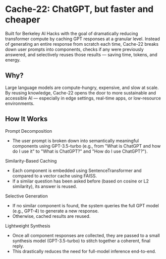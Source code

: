 # Cache-22: ChatGPT, but faster and cheaper

Built for Berkeley AI Hacks with the goal of dramatically reducing transformer compute by caching GPT responses at a granular level. Instead of generating an entire response from scratch each time, Cache-22 breaks down user prompts into components, checks if any were previously answered, and selectively reuses those results — saving time, tokens, and energy.

## Why?

Large language models are compute-hungry, expensive, and slow at scale. By reusing knowledge, Cache-22 opens the door to more sustainable and accessible AI — especially in edge settings, real-time apps, or low-resource environments.

## How It Works

Prompt Decomposition
- The user prompt is broken down into semantically meaningful components using GPT-3.5-turbo (e.g., from "What is ChatGPT and how do I use it" to "What is ChatGPT?" and "How do I use ChatGPT?").

Similarity-Based Caching
- Each component is embedded using SentenceTransformer and compared to a vector cache using FAISS.
- If a similar question has been asked before (based on cosine or L2 similarity), its answer is reused.

Selective Generation
- If no similar component is found, the system queries the full GPT model (e.g., GPT-4) to generate a new response.
- Otherwise, cached results are reused.

Lightweight Synthesis
- Once all component responses are collected, they are passed to a small synthesis model (GPT-3.5-turbo) to stitch together a coherent, final reply.
- This drastically reduces the need for full-model inference end-to-end.
